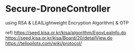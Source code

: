 # Secure-DroneController
using RSA &amp; LEA(Lightweight Encryption Algorithm) &amp; OTP


ref)
https://seed.kisa.or.kr/kisa/algorithm/EgovLeaInfo.do  
https://seed.kisa.or.kr/kisa/Board/20/detailView.do  
https://tellopilots.com/wiki/protocol/  
